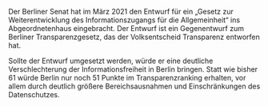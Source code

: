 Der Berliner Senat hat im März 2021 den Entwurf für ein 
„Gesetz zur Weiterentwicklung des Informationszugangs für die Allgemeinheit“ 
ins Abgeordnetenhaus eingebracht. Der Entwurf ist ein Gegenentwurf zum
Berliner Transparenzgesetz, das der Volksentscheid Transparenz entworfen hat.

Sollte der Entwurf umgesetzt werden, würde er eine deutliche Verschlechterung der 
Informationsfreiheit in Berlin bringen. Statt wie bisher 61 würde Berlin nur noch 51
Punkte im Transparenzranking erhalten, vor allem durch deutlich größere Bereichsausnahmen
und Einschränkungen des Datenschutzes.
